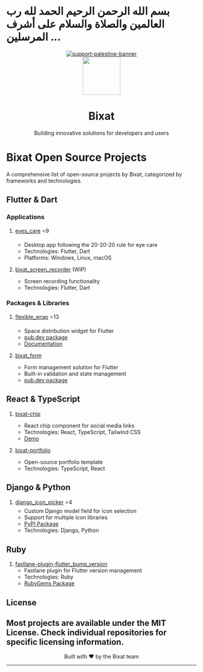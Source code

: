 # بسم الله الرحمن الرحيم الحمد لله رب العالمين والصلاة والسلام على أشرف المرسلين ...
<div align="center"><a href="https://ummaty.org/gaza"><img src="https://raw.githubusercontent.com/Safouene1/support-palestine-banner/master/banner-support.svg" alt="support-palestine-banner"></img></a></div>
<div align="center">
  <img src="https://avatars.githubusercontent.com/u/33500998?v=4" width="100" height="100">
  <h1>Bixat</h1>
  <p>Building innovative solutions for developers and users</p>
</div>

# Bixat Open Source Projects

A comprehensive list of open-source projects by Bixat, categorized by frameworks and technologies.

## Flutter & Dart

### Applications
1. [eyes_care](https://github.com/bixat/eyes_care) ⭐9
   - Desktop app following the 20-20-20 rule for eye care
   - Technologies: Flutter, Dart
   - Platforms: Windows, Linux, macOS

2. [bixat_screen_recorder](https://github.com/bixat/bixat_screen_recorder) (WIP)
   - Screen recording functionality
   - Technologies: Flutter, Dart

### Packages & Libraries
1. [flexible_wrap](https://github.com/bixat/flexible_wrap) ⭐13
   - Space distribution widget for Flutter
   - [pub.dev package](https://pub.dev/packages/flexible_wrap)
   - [Documentation](https://bixat.github.io/flexible_wrap/)

2. [bixat_form](https://github.com/bixat/bixat_form)
   - Form management solution for Flutter
   - Built-in validation and state management
   - [pub.dev package](https://pub.dev/packages/bixat_form)

## React & TypeScript

1. [bixat-chip](https://github.com/bixat/bixat-chip)
   - React chip component for social media links
   - Technologies: React, TypeScript, Tailwind CSS
   - [Demo](https://bixat.dev/#stories)

2. [bixat-portfolio](https://github.com/bixat/bixat-portfolio)
   - Open-source portfolio template
   - Technologies: TypeScript, React

## Django & Python

1. [django_icon_picker](https://github.com/bixat/django_icon_picker) ⭐4
   - Custom Django model field for icon selection
   - Support for multiple icon libraries
   - [PyPI Package](https://pypi.org/project/django-icon-picker/)
   - Technologies: Django, Python

## Ruby

1. [fastlane-plugin-flutter_bump_version](https://github.com/bixat/fastlane-plugin-flutter_bump_version)
   - Fastlane plugin for Flutter version management
   - Technologies: Ruby
   - [RubyGems Package](https://rubygems.org/gems/fastlane-plugin-flutter_bump_version)

## License
Most projects are available under the MIT License. Check individual repositories for specific licensing information.
---

<div align="center">
  <p>Built with ❤️ by the Bixat team</p>
</div>

----
